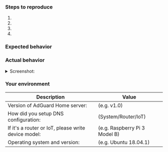 <!--- Help us to avoid duplicate reports, make sure you have searched through existing issues before submitting a new one-->


<!--- If you are requesting a new feature, tell us how it should work in free form-->
<!--- If you are reporting a bug, submit the detailed description using the template below-->

### Steps to reproduce
<!--- Provide a link to a live example or a clear set of steps to reproduce the issue-->
1.
2.
3.
4.

### Expected behavior
<!--- Tell us what should happen -->

### Actual behavior
<!--- Tell us what happens instead -->


<details><summary>Screenshot:</summary>

<!--- drag and drop, upload or paste your screenshot to this area-->

</details>

### Your environment
<!--- Please include all relevant details about the environment you experienced the bug in -->

|   Description  |     Value    |
| -------------- | ------------ |
| Version of AdGuard Home server:| (e.g. v1.0)
| How did you setup DNS configuration:| (System/Router/IoT)
| If it's a router or IoT, please write device model:| (e.g. Raspberry Pi 3 Model B)
| Operating system and version:| (e.g. Ubuntu 18.04.1)
